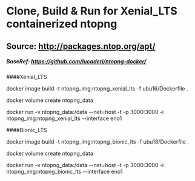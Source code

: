 # Clone, Build & Run for Xenial_LTS containerized ntopng
## Source: http://packages.ntop.org/apt/
##### BaseRef: https://github.com/lucaderi/ntopng-docker/

####Xenial_LTS

docker image build -t ntopng_img:ntopng_xenial_lts -f ubu16/Dockerfile .

docker volume create ntopng_data

docker run -v ntopng_data:/data --net=host -t -p 3000:3000 -i ntopng_img:ntopng_xenial_lts --interface eno1

####Bionic_LTS

docker image build -t ntopng_img:ntopng_bionic_lts -f ubu18/Dockerfile .

docker volume create ntopng_data

docker run -v ntopng_data:/data --net=host -t -p 3000:3000 -i ntopng_img:ntopng_bionic_lts --interface eno1
